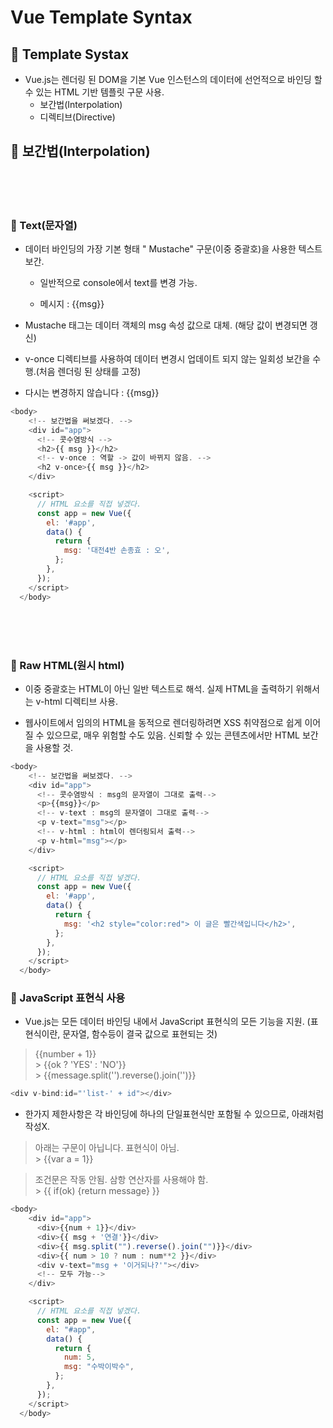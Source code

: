 # Vue Template Syntax

## 🌈 Template Systax

- Vue.js는 렌더링 된 DOM을 기본 Vue 인스턴스의 데이터에 선언적으로 바인딩 할 수 있는 HTML 기반 템플릿 구문 사용.
  - 보간법(Interpolation)
  - 디렉티브(Directive)

## 🌈 보간법(Interpolation)

<br>
<br>
<br>

### 🐳 Text(문자열)

- 데이터 바인딩의 가장 기본 형태 " Mustache" 구문(이중 중괄호)을 사용한 텍스트 보간.

  - 일반적으로 console에서 text를 변경 가능.

  - <span>메시지 : {{msg}}</span>

- Mustache 태그는 데이터 객체의 msg 속성 값으로 대체. (해당 값이 변경되면 갱신)

* v-once 디렉티브를 사용하여 데이터 변경시 업데이트 되지 않는 일회성 보간을 수행.(처음 렌더링 된 상태를 고정)

* <span v-once> 다시는 변경하지 않습니다 : {{msg}} </span>

```js
<body>
    <!-- 보간법을 써보겠다. -->
    <div id="app">
      <!-- 콧수염방식 -->
      <h2>{{ msg }}</h2>
      <!-- v-once : 역할 -> 값이 바뀌지 않음. -->
      <h2 v-once>{{ msg }}</h2>
    </div>

    <script>
      // HTML 요소를 직접 넣겠다.
      const app = new Vue({
        el: '#app',
        data() {
          return {
            msg: '대전4반 손종효 : 오',
          };
        },
      });
    </script>
  </body>
```

<br>
<br>
<br>

### 🐳 Raw HTML(원시 html)

- 이중 중괄호는 HTML이 아닌 일반 텍스트로 해석. 실제 HTML을 출력하기 위해서는 v-html 디렉티브 사용.

* 웹사이트에서 임의의 HTML을 동적으로 렌더링하려면 XSS 취약점으로 쉽게 이어질 수 있으므로, 매우 위험할 수도 있음. 신뢰할 수 있는 콘텐츠에서만 HTML 보간을 사용할 것.

```js
<body>
    <!-- 보간법을 써보겠다. -->
    <div id="app">
      <!-- 콧수염방식 : msg의 문자열이 그대로 출력-->
      <p>{{msg}}</p>
      <!-- v-text : msg의 문자열이 그대로 출력-->
      <p v-text="msg"></p>
      <!-- v-html : html이 렌더링되서 출력-->
      <p v-html="msg"></p>
    </div>

    <script>
      // HTML 요소를 직접 넣겠다.
      const app = new Vue({
        el: '#app',
        data() {
          return {
            msg: '<h2 style="color:red"> 이 글은 빨간색입니다</h2>',
          };
        },
      });
    </script>
  </body>
```

### 🐳 JavaScript 표현식 사용

- Vue.js는 모든 데이터 바인딩 내에서 JavaScript 표현식의 모든 기능을 지원. (표현식이란, 문자열, 함수등이 결국 값으로 표현되는 것)

> {{number + 1}} <br> > {{ok ? 'YES' : 'NO'}} <br> > {{message.split('').reverse().join('')}} <br>

```js
<div v-bind:id="'list-' + id"></div>
```

- 한가지 제한사항은 각 바인딩에 하나의 단일표현식만 포함될 수 있으므로, 아래처럼 작성X.

> 아래는 구문이 아닙니다. 표현식이 아님.<br> > {{var a = 1}} <br>

> 조건문은 작동 안됨. 삼항 연산자를 사용해야 함.<br> > {{ if(ok) {return message} }} <br>

```js
<body>
    <div id="app">
      <div>{{num + 1}}</div>
      <div>{{ msg + '연결'}}</div>
      <div>{{ msg.split("").reverse().join("")}}</div>
      <div>{{ num > 10 ? num : num**2 }}</div>
      <div v-text="msg + '이거되나?'"></div>
      <!-- 모두 가능-->
    </div>

    <script>
      // HTML 요소를 직접 넣겠다.
      const app = new Vue({
        el: "#app",
        data() {
          return {
            num: 5,
            msg: "수박이박수",
          };
        },
      });
    </script>
  </body>
```
